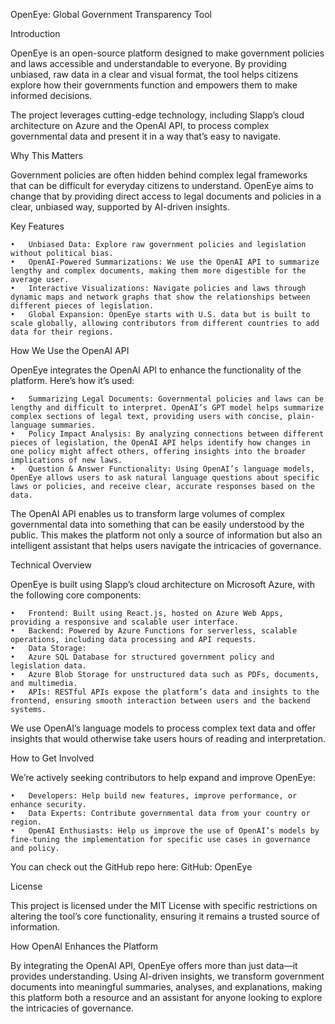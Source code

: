 

OpenEye: Global Government Transparency Tool

Introduction

OpenEye is an open-source platform designed to make government policies and laws accessible and understandable to everyone. By providing unbiased, raw data in a clear and visual format, the tool helps citizens explore how their governments function and empowers them to make informed decisions.

The project leverages cutting-edge technology, including Slapp’s cloud architecture on Azure and the OpenAI API, to process complex governmental data and present it in a way that’s easy to navigate.

Why This Matters

Government policies are often hidden behind complex legal frameworks that can be difficult for everyday citizens to understand. OpenEye aims to change that by providing direct access to legal documents and policies in a clear, unbiased way, supported by AI-driven insights.

Key Features

	•	Unbiased Data: Explore raw government policies and legislation without political bias.
	•	OpenAI-Powered Summarizations: We use the OpenAI API to summarize lengthy and complex documents, making them more digestible for the average user.
	•	Interactive Visualizations: Navigate policies and laws through dynamic maps and network graphs that show the relationships between different pieces of legislation.
	•	Global Expansion: OpenEye starts with U.S. data but is built to scale globally, allowing contributors from different countries to add data for their regions.

How We Use the OpenAI API

OpenEye integrates the OpenAI API to enhance the functionality of the platform. Here’s how it’s used:

	•	Summarizing Legal Documents: Governmental policies and laws can be lengthy and difficult to interpret. OpenAI’s GPT model helps summarize complex sections of legal text, providing users with concise, plain-language summaries.
	•	Policy Impact Analysis: By analyzing connections between different pieces of legislation, the OpenAI API helps identify how changes in one policy might affect others, offering insights into the broader implications of new laws.
	•	Question & Answer Functionality: Using OpenAI’s language models, OpenEye allows users to ask natural language questions about specific laws or policies, and receive clear, accurate responses based on the data.

The OpenAI API enables us to transform large volumes of complex governmental data into something that can be easily understood by the public. This makes the platform not only a source of information but also an intelligent assistant that helps users navigate the intricacies of governance.

Technical Overview

OpenEye is built using Slapp’s cloud architecture on Microsoft Azure, with the following core components:

	•	Frontend: Built using React.js, hosted on Azure Web Apps, providing a responsive and scalable user interface.
	•	Backend: Powered by Azure Functions for serverless, scalable operations, including data processing and API requests.
	•	Data Storage:
	•	Azure SQL Database for structured government policy and legislation data.
	•	Azure Blob Storage for unstructured data such as PDFs, documents, and multimedia.
	•	APIs: RESTful APIs expose the platform’s data and insights to the frontend, ensuring smooth interaction between users and the backend systems.

We use OpenAI’s language models to process complex text data and offer insights that would otherwise take users hours of reading and interpretation.

How to Get Involved

We’re actively seeking contributors to help expand and improve OpenEye:

	•	Developers: Help build new features, improve performance, or enhance security.
	•	Data Experts: Contribute governmental data from your country or region.
	•	OpenAI Enthusiasts: Help us improve the use of OpenAI’s models by fine-tuning the implementation for specific use cases in governance and policy.

You can check out the GitHub repo here:
GitHub: OpenEye

License

This project is licensed under the MIT License with specific restrictions on altering the tool’s core functionality, ensuring it remains a trusted source of information.

How OpenAI Enhances the Platform

By integrating the OpenAI API, OpenEye offers more than just data—it provides understanding. Using AI-driven insights, we transform government documents into meaningful summaries, analyses, and explanations, making this platform both a resource and an assistant for anyone looking to explore the intricacies of governance.

